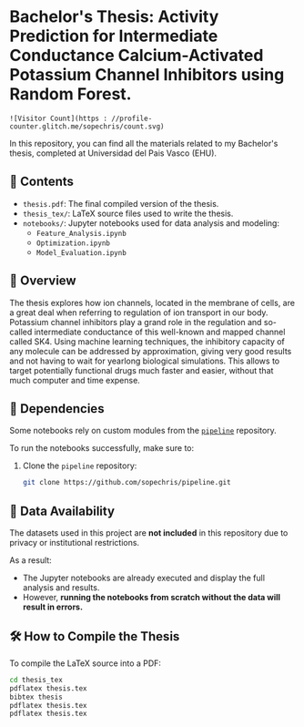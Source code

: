 # Bachelor's Thesis: Activity Prediction for Intermediate Conductance Calcium-Activated Potassium Channel Inhibitors using Random Forest.

```
![Visitor Count](https : //profile-counter.glitch.me/sopechris/count.svg)
```
In this repository, you can find all the materials related to my Bachelor's thesis, completed at Universidad del Pais Vasco (EHU).

## 📄 Contents

- `thesis.pdf`: The final compiled version of the thesis.
- `thesis_tex/`: LaTeX source files used to write the thesis.
- `notebooks/`: Jupyter notebooks used for data analysis and modeling:
  - `Feature_Analysis.ipynb`
  - `Optimization.ipynb`
  - `Model_Evaluation.ipynb`

## 🧠 Overview

The thesis explores how ion channels, located in the membrane of cells, are a great deal when referring to regulation of ion transport in our body. Potassium channel inhibitors play a grand role in the regulation and so-called intermediate conductance of this well-known and mapped channel called SK4. Using machine learning techniques, the inhibitory capacity of any molecule can be addressed by approximation, giving very good results and not having to wait for yearlong biological simulations. This allows to target potentially functional drugs much faster and easier, without that much computer and time expense.

## 🔁 Dependencies

Some notebooks rely on custom modules from the [`pipeline`](https://github.com/sopechris/pipeline) repository. 

To run the notebooks successfully, make sure to:
1. Clone the `pipeline` repository:
   ```bash
   git clone https://github.com/sopechris/pipeline.git

## 🔐 Data Availability

The datasets used in this project are **not included** in this repository due to privacy or institutional restrictions.

As a result:
- The Jupyter notebooks are already executed and display the full analysis and results.
- However, **running the notebooks from scratch without the data will result in errors.**

   
## 🛠️ How to Compile the Thesis

To compile the LaTeX source into a PDF:
```bash
cd thesis_tex
pdflatex thesis.tex
bibtex thesis
pdflatex thesis.tex
pdflatex thesis.tex
